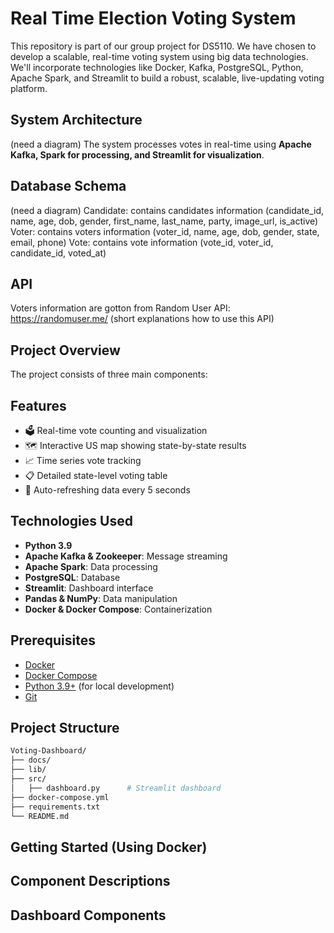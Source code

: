 # Real Time Election Voting System
This repository is part of our group project for DS5110. We have chosen to develop a scalable, real-time voting system using big data technologies. We'll incorporate technologies like Docker, Kafka, PostgreSQL, Python, Apache Spark, and Streamlit to build a robust, scalable, live-updating voting platform.

## System Architecture
(need a diagram)
 The system processes votes in real-time using **Apache Kafka, Spark for processing, and Streamlit for visualization**.

## Database Schema
(need a diagram)
Candidate: contains candidates information (candidate_id, name, age, dob, gender, first_name, last_name, party, image_url, is_active)
Voter: contains voters information (voter_id, name, age, dob, gender, state, email, phone)
Vote: contains vote information (vote_id, voter_id, candidate_id, voted_at)

## API
Voters information are gotton from Random User API: https://randomuser.me/
(short explanations how to use this API)

## Project Overview

The project consists of three main components:

## Features
- 🗳️ Real-time vote counting and visualization
- 🗺️ Interactive US map showing state-by-state results
- 📈 Time series vote tracking
- 📋 Detailed state-level voting table
- 🔄 Auto-refreshing data every 5 seconds

## Technologies Used

- **Python 3.9**
- **Apache Kafka & Zookeeper**: Message streaming
- **Apache Spark**: Data processing
- **PostgreSQL**: Database
- **Streamlit**: Dashboard interface
- **Pandas & NumPy**: Data manipulation
- **Docker & Docker Compose**: Containerization

## Prerequisites

- [Docker](https://www.docker.com/get-started)
- [Docker Compose](https://docs.docker.com/compose/install/)
- [Python 3.9+](https://www.python.org/downloads/) (for local development)
- [Git](https://git-scm.com/downloads)

## Project Structure
```bash
Voting-Dashboard/
├── docs/
├── lib/
├── src/
│   ├── dashboard.py      # Streamlit dashboard
├── docker-compose.yml
├── requirements.txt
└── README.md
```
## Getting Started (Using Docker)


## Component Descriptions



## Dashboard Components
